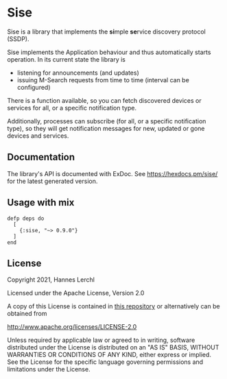 # Sise

Sise is a library that implements the **si**mple **se**rvice
discovery protocol (SSDP).

Sise implements the Application behaviour and thus automatically starts
operation. In its current state the library is
- listening for announcements (and updates)
- issuing M-Search requests from time to time (interval can be configured)

There is a function available, so you can fetch discovered devices or services
for all, or a specific notification type.

Additionally, processes can subscribe (for all, or a specific notification
type), so they will get notification messages for new, updated or gone
devices and services.

## Documentation

The library's API is documented with ExDoc. See https://hexdocs.pm/sise/
for the latest generated version.

## Usage with mix

```
defp deps do
  [
    {:sise, "~> 0.9.0"}
  ]
end
```

## License

Copyright 2021, Hannes Lerchl

Licensed under the Apache License, Version 2.0

A copy of this License is contained in [this repository](LICENSE.txt) or
alternatively can be obtained from

http://www.apache.org/licenses/LICENSE-2.0

Unless required by applicable law or agreed to in writing, software
distributed under the License is distributed on an "AS IS" BASIS,
WITHOUT WARRANTIES OR CONDITIONS OF ANY KIND, either express or implied.
See the License for the specific language governing permissions and
limitations under the License.

